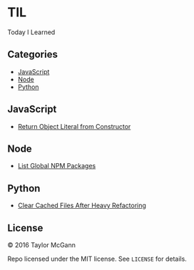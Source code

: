 # TIL
Today I Learned

## Categories
- [JavaScript](#javascript)
- [Node](#node)
- [Python](#python)
 
## JavaScript
- [Return Object Literal from Constructor](javascript/return-object-literal-from-constructor.md)

## Node
- [List Global NPM Packages](node/list-global-npm-packages.md)

## Python
- [Clear Cached Files After Heavy Refactoring](python/clear-cached-files-after-heavy-refactoring.md)

## License
&copy; 2016 Taylor McGann

Repo licensed under the MIT license. See `LICENSE` for details.
